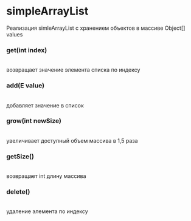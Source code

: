 # simpleArrayList

Реализация simleArrayList с хранением объектов в массиве Object[] values <br>

<h3>get(int index)</h3><br>
возвращает значение элемента списка по индексу <br>
<h3>add(E value)</h3><br>
добавляет значение в список
<h3>grow(int newSize)</h3><br>
увеличивает доступный объем массива в 1,5 раза <br>
<h3>getSize()</h3><br>
возвращает int длину массива
<h3>delete()</h3><br>
удаление элемента по индексу
